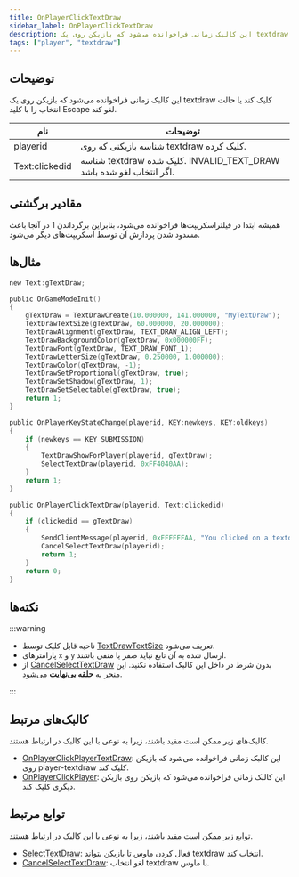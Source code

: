 ```yaml
---
title: OnPlayerClickTextDraw
sidebar_label: OnPlayerClickTextDraw
description: این کالبک زمانی فراخوانده می‌شود که بازیکن روی یک textdraw کلیک کند یا حالت انتخاب را با کلید Escape لغو کند.
tags: ["player", "textdraw"]
---
```


## توضیحات

این کالبک زمانی فراخوانده می‌شود که بازیکن روی یک textdraw کلیک کند یا حالت انتخاب را با کلید Escape لغو کند.

| نام           | توضیحات                                                                   |
| -------------- | ----------------------------------------------------------------------------- |
| playerid       | شناسه بازیکنی که روی textdraw کلیک کرده.                            |
| Text:clickedid | شناسه textdraw کلیک شده. INVALID_TEXT_DRAW اگر انتخاب لغو شده باشد. |

## مقادیر برگشتی

همیشه ابتدا در فیلتراسکریپت‌ها فراخوانده می‌شود، بنابراین برگرداندن 1 در آنجا باعث مسدود شدن پردازش آن توسط اسکریپت‌های دیگر می‌شود.

## مثال‌ها

```c
new Text:gTextDraw;

public OnGameModeInit()
{
    gTextDraw = TextDrawCreate(10.000000, 141.000000, "MyTextDraw");
    TextDrawTextSize(gTextDraw, 60.000000, 20.000000);
    TextDrawAlignment(gTextDraw, TEXT_DRAW_ALIGN_LEFT);
    TextDrawBackgroundColor(gTextDraw, 0x000000FF);
    TextDrawFont(gTextDraw, TEXT_DRAW_FONT_1);
    TextDrawLetterSize(gTextDraw, 0.250000, 1.000000);
    TextDrawColor(gTextDraw, -1);
    TextDrawSetProportional(gTextDraw, true);
    TextDrawSetShadow(gTextDraw, 1);
    TextDrawSetSelectable(gTextDraw, true);
    return 1;
}

public OnPlayerKeyStateChange(playerid, KEY:newkeys, KEY:oldkeys)
{
    if (newkeys == KEY_SUBMISSION)
    {
        TextDrawShowForPlayer(playerid, gTextDraw);
        SelectTextDraw(playerid, 0xFF4040AA);
    }
    return 1;
}

public OnPlayerClickTextDraw(playerid, Text:clickedid)
{
    if (clickedid == gTextDraw)
    {
        SendClientMessage(playerid, 0xFFFFFFAA, "You clicked on a textdraw.");
        CancelSelectTextDraw(playerid);
        return 1;
    }
    return 0;
}
```

## نکته‌ها

:::warning

- ناحیه قابل کلیک توسط [TextDrawTextSize](../functions/TextDrawTextSize) تعریف می‌شود.
- پارامترهای `x` و `y` ارسال شده به آن تابع نباید صفر یا منفی باشند.
- از [CancelSelectTextDraw](../functions/CancelSelectTextDraw) بدون شرط در داخل این کالبک استفاده نکنید. این منجر به **حلقه بی‌نهایت** می‌شود.

:::

## کالبک‌های مرتبط

کالبک‌های زیر ممکن است مفید باشند، زیرا به نوعی با این کالبک در ارتباط هستند.

- [OnPlayerClickPlayerTextDraw](OnPlayerClickPlayerTextDraw): این کالبک زمانی فراخوانده می‌شود که بازیکن روی player-textdraw کلیک کند.
- [OnPlayerClickPlayer](OnPlayerClickPlayer): این کالبک زمانی فراخوانده می‌شود که بازیکن روی بازیکن دیگری کلیک کند.

## توابع مرتبط

توابع زیر ممکن است مفید باشند، زیرا به نوعی با این کالبک در ارتباط هستند.

- [SelectTextDraw](../functions/SelectTextDraw): فعال کردن ماوس تا بازیکن بتواند textdraw انتخاب کند.
- [CancelSelectTextDraw](../functions/CancelSelectTextDraw): لغو انتخاب textdraw با ماوس.